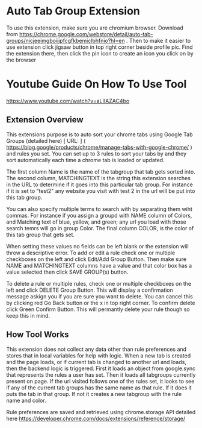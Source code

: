 
# Auto Tab Group Extension 

To use this extension, make sure you are chromium browser. Download from https://chrome.google.com/webstore/detail/auto-tab-groups/nicjeeimgboiijpfcgfkbemiclbhfnio?hl=en . Then to make it easier to use extension click jigsaw button in top right corner beside profile pic. Find the extension there,  then click the pin icon to create an icon you click on by the browser

# Youtube Guide On How To Use Tool
https://www.youtube.com/watch?v=aLIIAZAC4bo


## Extension Overview 

This extensions purpose is to auto sort your chrome tabs using Google Tab Groups (detailed here)  [ URL: ] ( https://blog.google/products/chrome/manage-tabs-with-google-chrome/ ) and rules you set.  You can set up to 3 rules to sort your tabs by and they sort automatically each time a chrome tab is loaded or updated. 

The first column Name is the name of the tabgroup that tab gets sorted into. The second column, MATCHINGTEXT is the string this extension searches in the URL to determine if it goes into this particular tab group. For instance if it is set to "test2" any website you visit with test 2 in the url will be put into this tab group. 

You can also specify multiple terms to search with by separating them wiht commas. For instance if you assign a groupd with NAME column of Colors, and Matching text of blue, yellow, and green; any url you load with those search temrs will go in group Color.  The final column COLOR, is the color of this tab group that gets set.


When setting these values no fields can be left blank or the extension will throw a descriptive error. To add  or edit a rule check one or multiple checkboxes on the left and click Edit/Add Group Button. Then make sure NAME and MATCHINGTEXT columns have a value and that color box has a value selected then click SAVE GROUP(s) button.


To delete a rule or multiple rules, check one or multiple checkboxes on the left and click DELETE Group Button. This will display a confirmation message askign you if you are sure you want to delete. You can cancel this by clicking red Go Back button or the x in top right corner. To confirm delete click Green Confirm Button. This will permantly delete your rule though so keep this in mind. 

## How Tool Works

This extension does not collect any data other than rule preferences and stores that in local variables for help with logic. When a new tab is created and the page loads, or if current tab is changed to another url and loads, then the backend logic is triggered. First it loads an object from google.sync that represents the rules a user has set. Then it loads all tabgroups currently present on page. If the url visited follows one of the rules set, it looks to see if any of the current tab groups has the same name as that rule. If it does it puts the tab in that group. If not it creates a new tabgroup with the rule name and color. 

Rule preferences are saved and retrieved using chrome.storage API detailed here https://developer.chrome.com/docs/extensions/reference/storage/ 